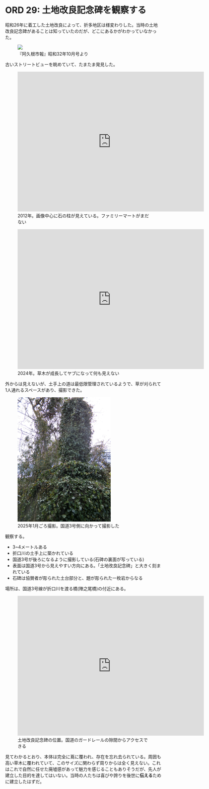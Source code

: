 # ORD 29: 土地改良記念碑を観察する

昭和26年に着工した土地改良によって、折多地区は様変わりした。当時の土地改良記念碑があることは知っていたのだが、どこにあるかがわかっていなかった。

<figure>
  <img src="./images/20230813kansei.png" width="300">
  <figcaption>『阿久根市報』昭和32年10月号より</figcaption>
</figure>

古いストリートビューを眺めていて、たまたま発見した。

<figure>
  <iframe src="https://www.google.com/maps/embed?pb=!4v1750579698661!6m8!1m7!1saPs5dDb66pwbzo4mVGowKg!2m2!1d32.06119608820146!2d130.2253876457155!3f7.922903762587794!4f-5.173834490674167!5f0.7820865974627469" width="600" height="450" style="border:0;" allowfullscreen="" loading="lazy" referrerpolicy="no-referrer-when-downgrade"></iframe>
  <figcaption>2012年。画像中心に石の柱が見えている。ファミリーマートがまだない</figcaption>
</figure>

<figure>
  <iframe src="https://www.google.com/maps/embed?pb=!4v1750579835196!6m8!1m7!1sbfwjgwVNwsK55W8_K6yT9Q!2m2!1d32.06118415846171!2d130.2253680657713!3f7.922903762587794!4f-5.173834490674167!5f0.7820865974627469" width="600" height="450" style="border:0;" allowfullscreen="" loading="lazy" referrerpolicy="no-referrer-when-downgrade"></iframe>
  <figcaption>2024年。草木が成長してヤブになって何も見えない</figcaption>
</figure>

外からは見えないが、土手上の道は最低限管理されているようで、草が刈られて1人通れるスペースがあり、撮影できた。

<figure>
  <img src="./images/20250622stone.jpg" width="300">
  <figcaption>2025年1月ごろ撮影。国道3号側に向かって撮影した</figcaption>
</figure>

観察する。

- 3~4メートルある
- 折口川の土手上に築かれている
- 国道3号が後ろになるように撮影している(石碑の裏面が写っている)
- 表面は国道3号から見えやすい方向にある。「土地改良記念碑」と大きく刻まれている
- 石碑は協賛者が彫られた土台部分と、題が彫られた一枚岩からなる

場所は、国道3号線が折口川を渡る橋(陣之尾橋)の付近にある。

<figure>
<iframe src="https://www.google.com/maps/embed?pb=!1m17!1m12!1m3!1d4080.4399867872717!2d130.2244207667938!3d32.06099876365171!2m3!1f0!2f0!3f0!3m2!1i1024!2i768!4f13.1!3m2!1m1!2zMzLCsDAzJzQxLjEiTiAxMzDCsDEzJzMxLjUiRQ!5e1!3m2!1sen!2sjp!4v1750556804018!5m2!1sen!2sjp" width="600" height="450" style="border:0;" allowfullscreen="" loading="lazy" referrerpolicy="no-referrer-when-downgrade"></iframe>
  <figcaption>土地改良記念碑の位置。国道のガードレールの隙間からアクセスできる</figcaption>
</figure>

見てわかるとおり、本体は完全に蔦に覆われ、存在を忘れ去られている。周囲も高い草木に覆われていて、このサイズに関わらず周りからは全く見えない。これはこれで自然に任せた廃墟感があって魅力を感じることもありそうだが、先人が建立した目的を達してはいない。当時の人たちは喜びや誇りを後世に**伝える**ために建立したはずだ。
